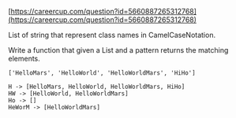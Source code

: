 [https://careercup.com/question?id=5660887265312768](https://careercup.com/question?id=5660887265312768)

List of string that represent class names in CamelCaseNotation.

Write a function that given a List and a pattern returns the matching elements.

```
['HelloMars', 'HelloWorld', 'HelloWorldMars', 'HiHo']

H -> [HelloMars, HelloWorld, HelloWorldMars, HiHo]
HW -> [HelloWorld, HelloWorldMars]
Ho -> []
HeWorM -> [HelloWorldMars]
```

